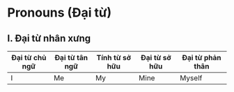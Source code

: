 # Pronouns (Đại từ)

## I. Đại từ nhân xưng

| Đại từ chủ ngữ | Đại từ tân ngữ | Tính từ sở hữu | Đại từ sở hữu | Đại từ phản thân |
|----------------|----------------|----------------|---------------|------------------|
| I              | Me             | My             | Mine          | Myself           |
